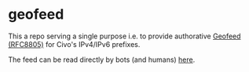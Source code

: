 # geofeed

This a repo serving a single purpose i.e. to provide authorative [Geofeed (RFC8805)](https://datatracker.ietf.org/doc/html/rfc8805) for Civo's IPv4/IPv6 prefixes.

The feed can be read directly by bots (and humans) [here](https://raw.githubusercontent.com/civo/geofeed/master/civo-geofeed.csv).
